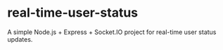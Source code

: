 # real-time-user-status
A simple Node.js + Express + Socket.IO project for real-time user status updates.
